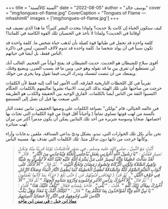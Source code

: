 +++
title = "ألسنة كالألسنة"
date = "2022-08-05"
author = "يوسف خالد"
cover = "img/tongues-of-flame.jpg"
CoverCaption = "Tongues of Flame — mhashim6"
images = ['img/tongues-of-flame.jpg']
+++

كيف ستكون الحياة إن كانت بلا حديث؟ ولماذا يتحدث البشر كثيراً؟ ما هذا الذي نضيف فيه أوقاتنا في الحديث؟ ولماذا لا نأخذ في الحسبان تلك القوة الكامنة في كلماتنا؟

كلمة واحدة قد تحمل في طياتها قوة كفيلة بأن تُذهب حياة شخص ما. كلمة واحدة قد تكون سبباً في أن يولد شخصا ما. كلمة واحدة قد تدوم ﻵلاف السنين، ليس في ذاكرة الناس فقط، بل أيضا في حياتهم.

أقوى سلاح للشيطان هو الحديث. حديث الشيطان قد يفتح أبواباً من الجحيم. الغالب أنك لن تستطيع أن تفرق بين ما قد تقوله وهو خير، وبين ما قد يسبب الضرر، ويضيع وقتك، ويمنعك من أن تنصت لنفسك وتدرك الريب فيما تقول وما يجري من حولك. 

تقريباً في كل اللحظات التاريخية الفارقة، آلت الأمور لما آلت إليه فقط لأن الكلمات خرجت من صاحبها على تلك الهيئة بذلك الترتيب. الانبياء نشروا تعاليمهم بالكلمات. الحكّام اكتسبوا الثقة من الناس أيضا بالكلمات. الفارق الوحيد بين الحقيقة والكذب هو الطريقة التي صيغت بها قبل أن تصل إلى المستمع.    

في عالمه الخيالي، قام "تولكن" بصياغة الكلمات على وصفها الحقيقي; تنانين تنفث النار بألسنة من لهب قوتها تساوي تماماً ( وأحياناً أقل قوة) من قوة الكلمات التي تحدّث بها اخصامها. ضحايا وسوسة شريرة من أحد تلك التنانين يمكن أن يكون مدمراً أكثر من نيران لهب متناثرة.   

نحن نتأثر بكل تلك الحوارات التي، تبدو، بشكل وديّ بداعي الصداقة، ملقين بدعابات وآراء وكأنها خرجت من ذاتها دون 
تدخّل مننا. تلك الكلمات التي نقذف بها، مسببة اليأس.

>_كُنْتُ مَعَ النَّبِيِّ ـ صلى الله عليه وسلم ـ فِي سَفَرٍ فَأَصْبَحْتُ يَوْمًا قَرِيبًا مِنْهُ وَنَحْنُ نَسِيرُ فَقُلْتُ : __"يَا رَسُولَ اللَّهِ أَخْبِرْنِي بِعَمَلٍ يُدْخِلُنِي الْجَنَّةَ وَيُبَاعِدُنِي مِنَ النَّارِ"__ . قَالَ __" لَقَدْ سَأَلْتَ عَظِيمًا وَإِنَّهُ لَيَسِيرٌ عَلَى مَنْ يَسَّرَهُ اللَّهُ عَلَيْهِ تَعْبُدُ اللَّهَ  لاَ تُشْرِكُ بِهِ شَيْئًا وَتُقِيمُ الصَّلاَةَ وَتُؤْتِي الزَّكَاةَ وَتَصُومُ رَمَضَانَ وَتَحُجُّ الْبَيْتَ "__ . ثُمَّ قَالَ __" أَلاَ أُدُلُّكَ عَلَى أَبْوَابِ الْجَنَّةِ الصَّوْمُ جُنَّةٌ وَالصَّدَقَةُ تُطْفِئُ الْخَطِيئَةَ كَمَا يُطْفِئُ النَّارَ الْمَاءُ وَصَلاَةُ الرَّجُلِ فِي جَوْفِ اللَّيْلِ "__ . ثُمَّ قَرَأَ { تَتَجَافَى جُنُوبُهُمْ عَنِ } حَتَّى بَلَغَ { جَزَاءً بِمَا كَانُوا يَعْمَلُونَ } " ثُمَّ قَالَ __" أَلاَ أُخْبِرُكَ بِرَأْسِ الأَمْرِ وَعَمُودِهِ وَذُرْوَةِ سَنَامِهِ الْجِهَادُ "__ ثُمَّ قَالَ __" أَلاَ أُخْبِرُكَ بِمِلاَكِ ذَلِكَ كُلِّهِ "__ .قُلْتُ : __" بَلَى"__ . فَأَخَذَ بِلِسَانِهِ فَقَالَ __"تَكُفُّ عَلَيْكَ هَذَا"__ قُلْتُ : __" يَا نَبِيَّ اللَّهِ وَإِنَّا لَمُؤَاخَذُونَ بِمَا نَتَكَلَّمُ بِهِ؟ "__ قَالَ : __" ثَكِلَتْكَ أُمُّكَ يَا مُعَاذُ وَهَلْ يَكُبُّ النَّاسَ عَلَى وُجُوهِهِمْ فِي النَّارِ إِلاَّ حَصَائِدُ أَلْسِنَتِهِمْ___ \
>__[معاذ ابن جبل - في سنن ابن ماجه](https://sunnah.com/ibnmajah:3973)__

